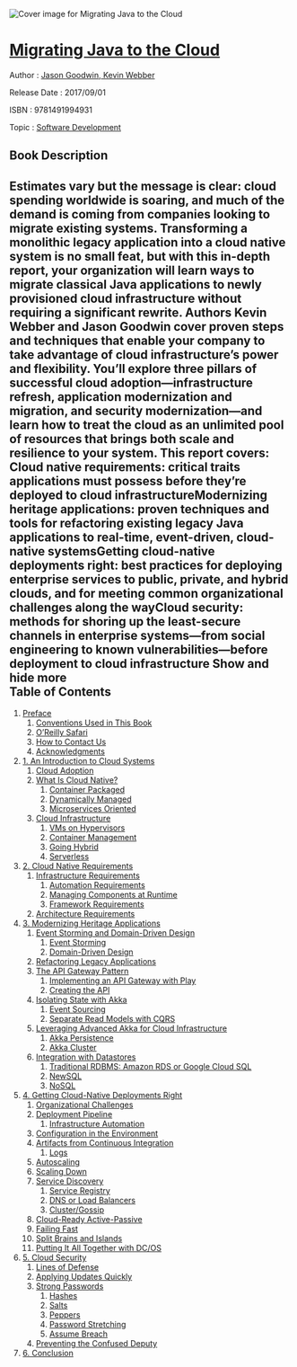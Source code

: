 ![Cover image for Migrating Java to the Cloud](https://imgdetail.ebookreading.net/cover/cover/20200215/EB9781491994931.jpg)

[Migrating Java to the Cloud](https://ebookreading.net/view/book/Migrating+Java+to+the+Cloud-EB9781491994931_1.html "Migrating Java to the Cloud")
====================================================================================================================

Author : [Jason Goodwin](https://ebookreading.net/search/author/Jason+Goodwin),[ Kevin Webber](https://ebookreading.net/search/author/+Kevin+Webber)

Release Date : 2017/09/01

ISBN : 9781491994931

Topic : [Software Development](https://ebookreading.net/search/category/software-development)

Book Description
-----------------

 Estimates vary but the message is clear: cloud spending worldwide is soaring, and much of the demand is coming from companies looking to migrate existing systems. Transforming a monolithic legacy application into a cloud native system is no small feat, but with this in-depth report, your organization will learn ways to migrate classical Java applications to newly provisioned cloud infrastructure without requiring a significant rewrite.
Authors Kevin Webber and Jason Goodwin cover proven steps and techniques that enable your company to take advantage of cloud infrastructure’s power and flexibility. You’ll explore three pillars of successful cloud adoption—infrastructure refresh, application modernization and migration, and security modernization—and learn how to treat the cloud as an unlimited pool of resources that brings both scale and resilience to your system.
This report covers:
Cloud native requirements: critical traits applications must possess before they’re deployed to cloud infrastructureModernizing heritage applications: proven techniques and tools for refactoring existing legacy Java applications to real-time, event-driven, cloud-native systemsGetting cloud-native deployments right: best practices for deploying enterprise services to public, private, and hybrid clouds, and for meeting common organizational challenges along the wayCloud security: methods for shoring up the least-secure channels in enterprise systems—from social engineering to known vulnerabilities—before deployment to cloud infrastructure        Show and hide more                
Table of Contents
-----------------

1. [Preface](https://ebookreading.net/view/book/Migrating+Java+to+the+Cloud-EB9781491994931_4.html#idm140717383531216)
    1. [Conventions Used in This Book](https://ebookreading.net/view/book/Migrating+Java+to+the+Cloud-EB9781491994931_4.html#idm140717383380016)
    1. [O’Reilly Safari](https://ebookreading.net/view/book/Migrating+Java+to+the+Cloud-EB9781491994931_4.html#idm140717383280784)
    1. [How to Contact Us](https://ebookreading.net/view/book/Migrating+Java+to+the+Cloud-EB9781491994931_4.html#idm140717383360256)
    1. [Acknowledgments](https://ebookreading.net/view/book/Migrating+Java+to+the+Cloud-EB9781491994931_4.html#idm140717383360016)
1. [1. An Introduction to Cloud Systems](https://ebookreading.net/view/book/Migrating+Java+to+the+Cloud-EB9781491994931_5.html#idm140717383530544)
    1. [Cloud Adoption](https://ebookreading.net/view/book/Migrating+Java+to+the+Cloud-EB9781491994931_5.html#idm140717383387280)
    1. [What Is Cloud Native?](https://ebookreading.net/view/book/Migrating+Java+to+the+Cloud-EB9781491994931_5.html#idm140717382496576)
        1. [Container Packaged](https://ebookreading.net/view/book/Migrating+Java+to+the+Cloud-EB9781491994931_5.html#idm140717383259776)
        1. [Dynamically Managed](https://ebookreading.net/view/book/Migrating+Java+to+the+Cloud-EB9781491994931_5.html#idm140717383257600)
        1. [Microservices Oriented](https://ebookreading.net/view/book/Migrating+Java+to+the+Cloud-EB9781491994931_5.html#idm140717383254240)
    1. [Cloud Infrastructure](https://ebookreading.net/view/book/Migrating+Java+to+the+Cloud-EB9781491994931_5.html#idm140717383250592)
        1. [VMs on Hypervisors](https://ebookreading.net/view/book/Migrating+Java+to+the+Cloud-EB9781491994931_5.html#idm140717383242928)
        1. [Container Management](https://ebookreading.net/view/book/Migrating+Java+to+the+Cloud-EB9781491994931_5.html#idm140717383240160)
        1. [Going Hybrid](https://ebookreading.net/view/book/Migrating+Java+to+the+Cloud-EB9781491994931_5.html#idm140717383239536)
        1. [Serverless](https://ebookreading.net/view/book/Migrating+Java+to+the+Cloud-EB9781491994931_5.html#idm140717383453040)
1. [2. Cloud Native Requirements](https://ebookreading.net/view/book/Migrating+Java+to+the+Cloud-EB9781491994931_6.html#idm140717383350064)
    1. [Infrastructure Requirements](https://ebookreading.net/view/book/Migrating+Java+to+the+Cloud-EB9781491994931_6.html#idm140717383445616)
        1. [Automation Requirements](https://ebookreading.net/view/book/Migrating+Java+to+the+Cloud-EB9781491994931_6.html#idm140717383432816)
        1. [Managing Components at Runtime](https://ebookreading.net/view/book/Migrating+Java+to+the+Cloud-EB9781491994931_6.html#idm140717383117056)
        1. [Framework Requirements](https://ebookreading.net/view/book/Migrating+Java+to+the+Cloud-EB9781491994931_6.html#idm140717383112560)
    1. [Architecture Requirements](https://ebookreading.net/view/book/Migrating+Java+to+the+Cloud-EB9781491994931_6.html#idm140717383082992)
1. [3. Modernizing Heritage Applications](https://ebookreading.net/view/book/Migrating+Java+to+the+Cloud-EB9781491994931_7.html#modernizing_heritag)
    1. [Event Storming and Domain-Driven Design](https://ebookreading.net/view/book/Migrating+Java+to+the+Cloud-EB9781491994931_7.html#idm140717383059472)
        1. [Event Storming](https://ebookreading.net/view/book/Migrating+Java+to+the+Cloud-EB9781491994931_7.html#idm140717383049728)
        1. [Domain-Driven Design](https://ebookreading.net/view/book/Migrating+Java+to+the+Cloud-EB9781491994931_7.html#idm140717383044448)
    1. [Refactoring Legacy Applications](https://ebookreading.net/view/book/Migrating+Java+to+the+Cloud-EB9781491994931_7.html#idm140717383033264)
    1. [The API Gateway Pattern](https://ebookreading.net/view/book/Migrating+Java+to+the+Cloud-EB9781491994931_7.html#idm140717383032768)
        1. [Implementing an API Gateway with Play](https://ebookreading.net/view/book/Migrating+Java+to+the+Cloud-EB9781491994931_7.html#idm140717383216480)
        1. [Creating the API](https://ebookreading.net/view/book/Migrating+Java+to+the+Cloud-EB9781491994931_7.html#idm140717383204144)
    1. [Isolating State with Akka](https://ebookreading.net/view/book/Migrating+Java+to+the+Cloud-EB9781491994931_7.html#isolating-state-wit)
        1. [Event Sourcing](https://ebookreading.net/view/book/Migrating+Java+to+the+Cloud-EB9781491994931_7.html#idm140717378927792)
        1. [Separate Read Models with CQRS](https://ebookreading.net/view/book/Migrating+Java+to+the+Cloud-EB9781491994931_7.html#idm140717378739696)
    1. [Leveraging Advanced Akka for Cloud Infrastructure](https://ebookreading.net/view/book/Migrating+Java+to+the+Cloud-EB9781491994931_7.html#leveraging-advaced-)
        1. [Akka Persistence](https://ebookreading.net/view/book/Migrating+Java+to+the+Cloud-EB9781491994931_7.html#idm140717378728368)
        1. [Akka Cluster](https://ebookreading.net/view/book/Migrating+Java+to+the+Cloud-EB9781491994931_7.html#idm140717378727744)
    1. [Integration with Datastores](https://ebookreading.net/view/book/Migrating+Java+to+the+Cloud-EB9781491994931_7.html#idm140717378660448)
        1. [Traditional RDBMS: Amazon RDS or Google Cloud SQL](https://ebookreading.net/view/book/Migrating+Java+to+the+Cloud-EB9781491994931_7.html#idm140717378657632)
        1. [NewSQL](https://ebookreading.net/view/book/Migrating+Java+to+the+Cloud-EB9781491994931_7.html#idm140717378654752)
        1. [NoSQL](https://ebookreading.net/view/book/Migrating+Java+to+the+Cloud-EB9781491994931_7.html#idm140717378650016)
1. [4. Getting Cloud-Native Deployments Right](https://ebookreading.net/view/book/Migrating+Java+to+the+Cloud-EB9781491994931_8.html#getting-cloud-nativ)
    1. [Organizational Challenges](https://ebookreading.net/view/book/Migrating+Java+to+the+Cloud-EB9781491994931_8.html#idm140717378630512)
    1. [Deployment Pipeline](https://ebookreading.net/view/book/Migrating+Java+to+the+Cloud-EB9781491994931_8.html#idm140717378618816)
        1. [Infrastructure Automation](https://ebookreading.net/view/book/Migrating+Java+to+the+Cloud-EB9781491994931_8.html#idm140717378613872)
    1. [Configuration in the Environment](https://ebookreading.net/view/book/Migrating+Java+to+the+Cloud-EB9781491994931_8.html#idm140717378613248)
    1. [Artifacts from Continuous Integration](https://ebookreading.net/view/book/Migrating+Java+to+the+Cloud-EB9781491994931_8.html#idm140717378593792)
        1. [Logs](https://ebookreading.net/view/book/Migrating+Java+to+the+Cloud-EB9781491994931_8.html#idm140717378586848)
    1. [Autoscaling](https://ebookreading.net/view/book/Migrating+Java+to+the+Cloud-EB9781491994931_8.html#idm140717378582160)
    1. [Scaling Down](https://ebookreading.net/view/book/Migrating+Java+to+the+Cloud-EB9781491994931_8.html#idm140717378576464)
    1. [Service Discovery](https://ebookreading.net/view/book/Migrating+Java+to+the+Cloud-EB9781491994931_8.html#idm140717378535008)
        1. [Service Registry](https://ebookreading.net/view/book/Migrating+Java+to+the+Cloud-EB9781491994931_8.html#idm140717378532112)
        1. [DNS or Load Balancers](https://ebookreading.net/view/book/Migrating+Java+to+the+Cloud-EB9781491994931_8.html#idm140717378527600)
        1. [Cluster/Gossip](https://ebookreading.net/view/book/Migrating+Java+to+the+Cloud-EB9781491994931_8.html#idm140717378524960)
    1. [Cloud-Ready Active-Passive](https://ebookreading.net/view/book/Migrating+Java+to+the+Cloud-EB9781491994931_8.html#idm140717378521504)
    1. [Failing Fast](https://ebookreading.net/view/book/Migrating+Java+to+the+Cloud-EB9781491994931_8.html#idm140717378515776)
    1. [Split Brains and Islands](https://ebookreading.net/view/book/Migrating+Java+to+the+Cloud-EB9781491994931_8.html#idm140717378510368)
    1. [Putting It All Together with DC/OS](https://ebookreading.net/view/book/Migrating+Java+to+the+Cloud-EB9781491994931_8.html#idm140717378502176)
1. [5. Cloud Security](https://ebookreading.net/view/book/Migrating+Java+to+the+Cloud-EB9781491994931_9.html#idm140717378639920)
    1. [Lines of Defense](https://ebookreading.net/view/book/Migrating+Java+to+the+Cloud-EB9781491994931_9.html#idm140717378471488)
    1. [Applying Updates Quickly](https://ebookreading.net/view/book/Migrating+Java+to+the+Cloud-EB9781491994931_9.html#idm140717378461296)
    1. [Strong Passwords](https://ebookreading.net/view/book/Migrating+Java+to+the+Cloud-EB9781491994931_9.html#idm140717378455312)
        1. [Hashes](https://ebookreading.net/view/book/Migrating+Java+to+the+Cloud-EB9781491994931_9.html#idm140717378448224)
        1. [Salts](https://ebookreading.net/view/book/Migrating+Java+to+the+Cloud-EB9781491994931_9.html#idm140717378445696)
        1. [Peppers](https://ebookreading.net/view/book/Migrating+Java+to+the+Cloud-EB9781491994931_9.html#idm140717378442320)
        1. [Password Stretching](https://ebookreading.net/view/book/Migrating+Java+to+the+Cloud-EB9781491994931_9.html#idm140717378438896)
        1. [Assume Breach](https://ebookreading.net/view/book/Migrating+Java+to+the+Cloud-EB9781491994931_9.html#idm140717378434608)
    1. [Preventing the Confused Deputy](https://ebookreading.net/view/book/Migrating+Java+to+the+Cloud-EB9781491994931_9.html#idm140717378431904)
1. [6. Conclusion](https://ebookreading.net/view/book/Migrating+Java+to+the+Cloud-EB9781491994931_10.html#idm140717378481312)
